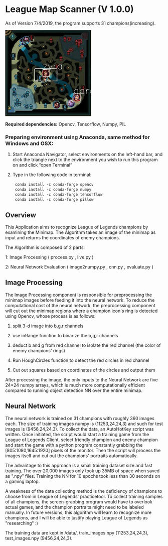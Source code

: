 # League Map Scanner (V 1.0.0)

As of Version 7/4/2019, the program supports 31 champions(increasing).

![](demo.gif)

**Required dependencies:**
Opencv, Tensorflow, Numpy, PIL

### Preparing environment using Anaconda, same method for Windows and OSX:

 1. Start Anaconda Navigator, select environments on the left-hand bar, and click the triangle next to the environment you wish to run this program on and click “open Terminal”
2. Type in the following code in terminal:

	    conda install -c conda-forge opencv
	    conda install -c conda-forge numpy
	    conda install -c conda-forge tensorflow
	    conda install -c conda-forge pillow

## Overview

This Application aims to recognize League of Legends champions by examining the Minimap. The Algorithm takes an image of the minimap as input and returns the coordinates of enemy champions.

The Algorithm is composed of 2 parts:

1: Image Processing ( process.py , live.py )

2: Neural Network Evaluation ( image2numpy.py , cnn.py , evaluate.py )

## Image Processing

The Image Processing component is responsible for preprocessing the minimap images before feeding it into the neural network. To reduce the computational cost of the neural network, the preprocessing  component will cut out the minimap regions where a champion icon's ring is detected using Opencv, whose process is as follows:

1. split 3-d image into b,g,r channels

2. use inRange function to binarize the b,g,r channels

3. deduct b and g from red channel to isolate the red channel (the color of enemy champions' rings)

4. Run HoughCircles function to detect the red circles in red channel

5. Cut out squares based on coordinates of the circles and output them

After processing the image, the only inputs to the Neural Network are five 24*24 numpy arrays, which is much more computationally efficient compared to running object detection NN over the entire  minimap.

## Neural Network

The neural network is trained on 31 champions with roughly 360 images each. The size of training images numpy is (11253,24,24,3) and such for test images is (9456,24,24,3). To collect the data, an AutoHotKey  script was written. Once initiated, the script would start a training game from the League of Legends  Client, select friendly champion and enemy champion and start the game with a python program constantly  grabbing the [805:1080,1645:1920] pixels of the monitor. Then the script will process the images itself  and cut out the champions' portraits automatically.

The advantage to this approach is a small training dataset size and fast training. The over 20,000
images only took up 35MB of space when saved as ".npy" files. Training the NN for 10 epochs took less  than 30 seconds on a gaming laptop.

A weakness of the data collecting method is the deficiency of champions to choose from in League of Legends' practicetool. To collect training samples of all champions, the screen-grabbing program would have to overlook actual games, and the champion portraits might need to be labeled manually. In future versions, this algorithm will learn to recognize more champions, and I will be able to justify playing  League of Legends as "researching" :)

The training data are kept in /data/, train_images.npy (11253,24,24,3), test_images.npy (9456,24,24,3).




<!--stackedit_data:
eyJoaXN0b3J5IjpbNjgxOTU2MDU0LDE5NjUxNzc5NzNdfQ==
-->